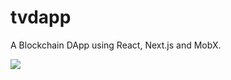 # tvdapp
A Blockchain DApp using React, Next.js and MobX.

<img src="https://liors.github.io/tvdapp/tvdapp.gif"/>
